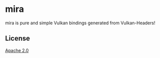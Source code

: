 # mira
mira is pure and simple Vulkan bindings generated from Vulkan-Headers!

## License
[Apache 2.0](https://www.apache.org/licenses/LICENSE-2.0)
